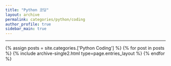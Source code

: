 ```yaml
---
title: "Python 코딩"
layout: archive
permalink: categories/python/coding
author_profile: true
sidebar_main: true
---
```


<!-- 공백이 포함되어 있는 카테고리 이름의 경우 site.categories['a b c'] 이런식으로! -->

***

{% assign posts = site.categories.['Python Coding'] %}
{% for post in posts %} {% include archive-single2.html type=page.entries_layout %} {% endfor %}

